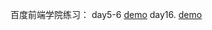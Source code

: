 百度前端学院练习：
day5-6
 [demo](https://uuhh25.github.io/-/day5-6/position.html)
day16.
[demo](https://uuhh25.github.io/-/day16/resume.html)
